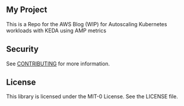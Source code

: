 
## My Project

This is a Repo for the AWS Blog (WIP) for Autoscaling Kubernetes workloads with KEDA using AMP metrics


## Security

See [CONTRIBUTING](CONTRIBUTING.md#security-issue-notifications) for more information.

## License

This library is licensed under the MIT-0 License. See the LICENSE file.


